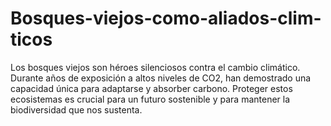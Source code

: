 # Bosques-viejos-como-aliados-clim-ticos
Los bosques viejos son héroes silenciosos contra el cambio climático. Durante años de exposición a altos niveles de CO2, han demostrado una capacidad única para adaptarse y absorber carbono. Proteger estos ecosistemas es crucial para un futuro sostenible y para mantener la biodiversidad que nos sustenta.

